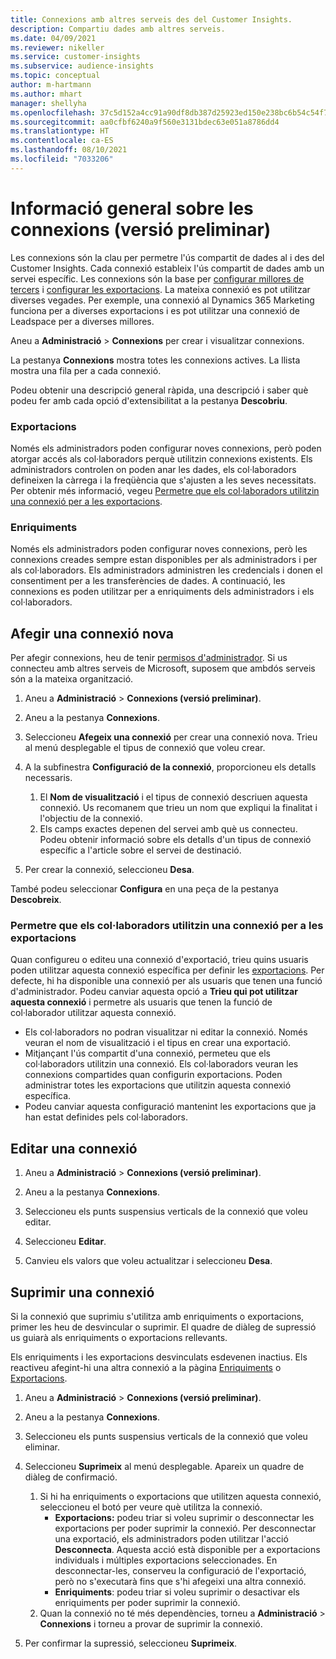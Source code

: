 ```yaml
---
title: Connexions amb altres serveis des del Customer Insights.
description: Compartiu dades amb altres serveis.
ms.date: 04/09/2021
ms.reviewer: nikeller
ms.service: customer-insights
ms.subservice: audience-insights
ms.topic: conceptual
author: m-hartmann
ms.author: mhart
manager: shellyha
ms.openlocfilehash: 37c5d152a4cc91a90df8db387d25923ed150e238bc6b54c54f7bba59fbd48c82
ms.sourcegitcommit: aa0cfbf6240a9f560e3131bdec63e051a8786dd4
ms.translationtype: HT
ms.contentlocale: ca-ES
ms.lasthandoff: 08/10/2021
ms.locfileid: "7033206"
---
```

# <a name="connections-preview-overview"></a>Informació general sobre les connexions (versió preliminar)

Les connexions són la clau per permetre l'ús compartit de dades al i des del Customer Insights. Cada connexió estableix l'ús compartit de dades amb un servei específic. Les connexions són la base per [configurar millores de tercers](enrichment-hub.md) i [configurar les exportacions](export-destinations.md). La mateixa connexió es pot utilitzar diverses vegades. Per exemple, una connexió al Dynamics 365 Marketing funciona per a diverses exportacions i es pot utilitzar una connexió de Leadspace per a diverses millores.

Aneu a **Administració** > **Connexions** per crear i visualitzar connexions.

La pestanya **Connexions** mostra totes les connexions actives. La llista mostra una fila per a cada connexió. 

Podeu obtenir una descripció general ràpida, una descripció i saber què podeu fer amb cada opció d'extensibilitat a la pestanya **Descobriu**.

### <a name="exports"></a>Exportacions

Només els administradors poden configurar noves connexions, però poden atorgar accés als col·laboradors perquè utilitzin connexions existents. Els administradors controlen on poden anar les dades, els col·laboradors defineixen la càrrega i la freqüència que s'ajusten a les seves necessitats. Per obtenir més informació, vegeu [Permetre que els col·laboradors utilitzin una connexió per a les exportacions](#allow-contributors-to-use-a-connection-for-exports).

### <a name="enrichments"></a>Enriquiments

Només els administradors poden configurar noves connexions, però les connexions creades sempre estan disponibles per als administradors i per als col·laboradors. Els administradors administren les credencials i donen el consentiment per a les transferències de dades. A continuació, les connexions es poden utilitzar per a enriquiments dels administradors i els col·laboradors.

## <a name="add-a-new-connection"></a>Afegir una connexió nova

Per afegir connexions, heu de tenir [permisos d'administrador](permissions.md). Si us connecteu amb altres serveis de Microsoft, suposem que ambdós serveis són a la mateixa organització.

1. Aneu a **Administració** > **Connexions (versió preliminar)**.

1. Aneu a la pestanya **Connexions**.

1. Seleccioneu **Afegeix una connexió** per crear una connexió nova. Trieu al menú desplegable el tipus de connexió que voleu crear.

1. A la subfinestra **Configuració de la connexió**, proporcioneu els detalls necessaris. 
   1. El **Nom de visualització** i el tipus de connexió descriuen aquesta connexió. Us recomanem que trieu un nom que expliqui la finalitat i l'objectiu de la connexió.
   1. Els camps exactes depenen del servei amb què us connecteu. Podeu obtenir informació sobre els detalls d'un tipus de connexió específic a l'article sobre el servei de destinació.

1. Per crear la connexió, seleccioneu **Desa**.

També podeu seleccionar **Configura** en una peça de la pestanya **Descobreix**.

### <a name="allow-contributors-to-use-a-connection-for-exports"></a>Permetre que els col·laboradors utilitzin una connexió per a les exportacions

Quan configureu o editeu una connexió d'exportació, trieu quins usuaris poden utilitzar aquesta connexió específica per definir les [exportacions](export-destinations.md). Per defecte, hi ha disponible una connexió per als usuaris que tenen una funció d'administrador. Podeu canviar aquesta opció a **Trieu qui pot utilitzar aquesta connexió** i permetre als usuaris que tenen la funció de col·laborador utilitzar aquesta connexió.

- Els col·laboradors no podran visualitzar ni editar la connexió. Només veuran el nom de visualització i el tipus en crear una exportació.
- Mitjançant l'ús compartit d'una connexió, permeteu que els col·laboradors utilitzin una connexió. Els col·laboradors veuran les connexions compartides quan configurin exportacions. Poden administrar totes les exportacions que utilitzin aquesta connexió específica.
- Podeu canviar aquesta configuració mantenint les exportacions que ja han estat definides pels col·laboradors.

## <a name="edit-a-connection"></a>Editar una connexió

1. Aneu a **Administració** > **Connexions (versió preliminar)**.

1. Aneu a la pestanya **Connexions**.

1. Seleccioneu els punts suspensius verticals de la connexió que voleu editar.

1. Seleccioneu **Editar**.

1. Canvieu els valors que voleu actualitzar i seleccioneu **Desa**.

## <a name="remove-a-connection"></a>Suprimir una connexió

Si la connexió que suprimiu s'utilitza amb enriquiments o exportacions, primer les heu de desvincular o suprimir. El quadre de diàleg de supressió us guiarà als enriquiments o exportacions rellevants. 

Els enriquiments i les exportacions desvinculats esdevenen inactius. Els reactiveu afegint-hi una altra connexió a la pàgina [Enriquiments](enrichment-hub.md) o [Exportacions](export-destinations.md).

1. Aneu a **Administració** > **Connexions (versió preliminar)**.

1. Aneu a la pestanya **Connexions**.

1. Seleccioneu els punts suspensius verticals de la connexió que voleu eliminar.

1. Seleccioneu **Suprimeix** al menú desplegable. Apareix un quadre de diàleg de confirmació.

   1. Si hi ha enriquiments o exportacions que utilitzen aquesta connexió, seleccioneu el botó per veure què utilitza la connexió.
      - **Exportacions:** podeu triar si voleu suprimir o desconnectar les exportacions per poder suprimir la connexió. Per desconnectar una exportació, els administradors poden utilitzar l'acció **Desconnecta**. Aquesta acció està disponible per a exportacions individuals i múltiples exportacions seleccionades. En desconnectar-les, conserveu la configuració de l'exportació, però no s'executarà fins que s'hi afegeixi una altra connexió.
      - **Enriquiments**: podeu triar si voleu suprimir o desactivar els enriquiments per poder suprimir la connexió. 
   1. Quan la connexió no té més dependències, torneu a **Administració** > **Connexions** i torneu a provar de suprimir la connexió.

1. Per confirmar la supressió, seleccioneu **Suprimeix**.

